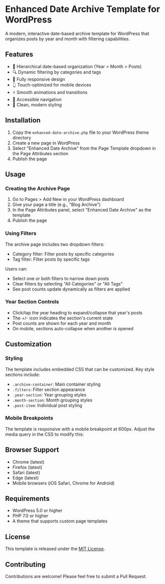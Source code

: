 # Enhanced Date Archive Template for WordPress

A modern, interactive date-based archive template for WordPress that organizes posts by year and month with filtering capabilities.

## Features

- 📅 Hierarchical date-based organization (Year > Month > Posts)
- 🔍 Dynamic filtering by categories and tags
- 📱 Fully responsive design
- 👆 Touch-optimized for mobile devices
- ⚡ Smooth animations and transitions
- 🎯 Accessible navigation
- 🎨 Clean, modern styling

## Installation

1. Copy the `enhanced-date-archive.php` file to your WordPress theme directory
2. Create a new page in WordPress
3. Select "Enhanced Date Archive" from the Page Template dropdown in the Page Attributes section
4. Publish the page

## Usage

### Creating the Archive Page

1. Go to Pages > Add New in your WordPress dashboard
2. Give your page a title (e.g., "Blog Archive")
3. In the Page Attributes panel, select "Enhanced Date Archive" as the template
4. Publish the page

### Using Filters

The archive page includes two dropdown filters:
- Category filter: Filter posts by specific categories
- Tag filter: Filter posts by specific tags

Users can:
- Select one or both filters to narrow down posts
- Clear filters by selecting "All Categories" or "All Tags"
- See post counts update dynamically as filters are applied

### Year Section Controls

- Click/tap the year heading to expand/collapse that year's posts
- The +/- icon indicates the section's current state
- Post counts are shown for each year and month
- On mobile, sections auto-collapse when another is opened

## Customization

### Styling

The template includes embedded CSS that can be customized. Key style sections include:

- `.archive-container`: Main container styling
- `.filters`: Filter section appearance
- `.year-section`: Year grouping styles
- `.month-section`: Month grouping styles
- `.post-item`: Individual post styling

### Mobile Breakpoints

The template is responsive with a mobile breakpoint at 600px. Adjust the media query in the CSS to modify this:


## Browser Support

- Chrome (latest)
- Firefox (latest)
- Safari (latest)
- Edge (latest)
- Mobile browsers (iOS Safari, Chrome for Android)

## Requirements

- WordPress 5.0 or higher
- PHP 7.0 or higher
- A theme that supports custom page templates

## License

This template is released under the [MIT License](https://opensource.org/licenses/MIT).

## Contributing

Contributions are welcome! Please feel free to submit a Pull Request.
